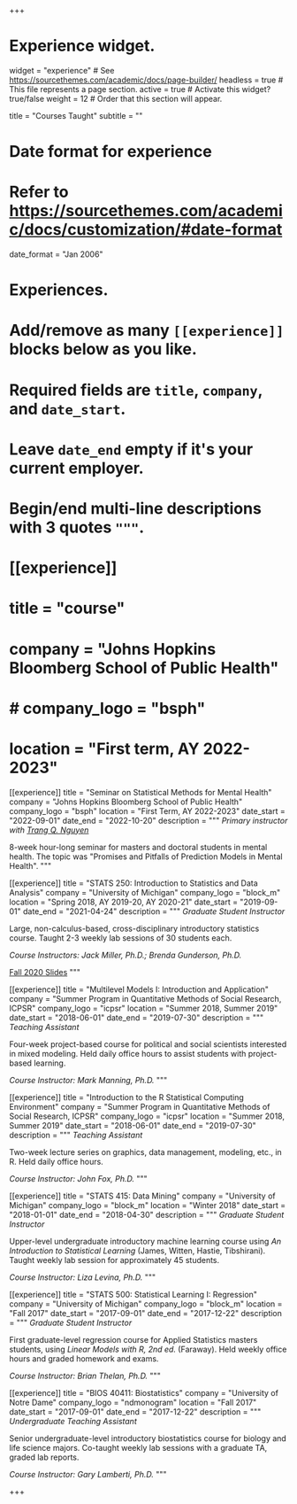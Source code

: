 +++
# Experience widget.
widget = "experience"  # See https://sourcethemes.com/academic/docs/page-builder/
headless = true  # This file represents a page section.
active = true  # Activate this widget? true/false
weight = 12  # Order that this section will appear.

title = "Courses Taught"
subtitle = ""

# Date format for experience
#   Refer to https://sourcethemes.com/academic/docs/customization/#date-format
date_format = "Jan 2006"

# Experiences.
#   Add/remove as many `[[experience]]` blocks below as you like.
#   Required fields are `title`, `company`, and `date_start`.
#   Leave `date_end` empty if it's your current employer.
#   Begin/end multi-line descriptions with 3 quotes `"""`.

# [[experience]]
#  title = "course"
#  company = "Johns Hopkins Bloomberg School of Public Health"
#  # company_logo = "bsph"
#  location = "First term, AY 2022-2023"

[[experience]]
  title = "Seminar on Statistical Methods for Mental Health"
  company = "Johns Hopkins Bloomberg School of Public Health"
  company_logo = "bsph"
  location = "First Term, AY 2022-2023"
  date_start = "2022-09-01"
  date_end = "2022-10-20"
  description = """
  *Primary instructor with [Trang Q. Nguyen](https://trang-q-nguyen.weebly.com/)*

  8-week hour-long seminar for masters and doctoral students in mental health. The topic was "Promises and Pitfalls of Prediction Models in Mental Health". 
  """

[[experience]]
  title = "STATS 250: Introduction to Statistics and Data Analysis"
  company = "University of Michigan"
  company_logo = "block_m"
  location = "Spring 2018, AY 2019-20, AY 2020-21"
  date_start = "2019-09-01"
  date_end = "2021-04-24"
  description = """
  *Graduate Student Instructor*

  Large, non-calculus-based, cross-disciplinary introductory statistics course. Taught 2-3 weekly lab sessions of 30 students each.

  *Course Instructors: Jack Miller, Ph.D.; Brenda Gunderson, Ph.D.*
  
  [Fall 2020 Slides](/250fa20-slides)
  """

[[experience]]
  title = "Multilevel Models I: Introduction and Application"
  company = "Summer Program in Quantitative Methods of Social Research, ICPSR"
  company_logo = "icpsr"
  location = "Summer 2018, Summer 2019"
  date_start = "2018-06-01"
  date_end = "2019-07-30"
  description = """
  *Teaching Assistant*

  Four-week project-based course for political and social scientists interested in mixed modeling. Held daily office hours to assist students with project-based learning.

  *Course Instructor: Mark Manning, Ph.D.*
  """

  [[experience]]
  title = "Introduction to the R Statistical Computing Environment"
  company = "Summer Program in Quantitative Methods of Social Research, ICPSR"
  company_logo = "icpsr"
  location = "Summer 2018, Summer 2019"
  date_start = "2018-06-01"
  date_end = "2019-07-30"
  description = """
  *Teaching Assistant*

  Two-week lecture series on graphics, data management, modeling, etc., in R. Held daily office hours.

  *Course Instructor: John Fox, Ph.D.*
  """

[[experience]]
  title = "STATS 415: Data Mining"
  company = "University of Michigan"
  company_logo = "block_m"
  location = "Winter 2018"
  date_start = "2018-01-01"
  date_end = "2018-04-30"
  description = """
  *Graduate Student Instructor*

  Upper-level undergraduate introductory machine learning course using *An Introduction to Statistical Learning* (James, Witten, Hastie, Tibshirani). Taught weekly lab session for approximately 45 students.

  *Course Instructor: Liza Levina, Ph.D.*
  """

[[experience]]
  title = "STATS 500: Statistical Learning I: Regression"
  company = "University of Michigan"
  company_logo = "block_m"
  location = "Fall 2017"
  date_start = "2017-09-01"
  date_end = "2017-12-22"
  description = """
  *Graduate Student Instructor*

  First graduate-level regression course for Applied Statistics masters students, using *Linear Models with R, 2nd ed.* (Faraway). Held weekly office hours and graded homework and exams.

  *Course Instructor: Brian Thelan, Ph.D.*
  """

[[experience]]
  title = "BIOS 40411: Biostatistics"
  company = "University of Notre Dame"
  company_logo = "ndmonogram"
  location = "Fall 2017"
  date_start = "2017-09-01"
  date_end = "2017-12-22"
  description = """
  *Undergraduate Teaching Assistant*

  Senior undergraduate-level introductory biostatistics course for biology and life science majors. Co-taught weekly lab sessions with a graduate TA, graded lab reports.

  *Course Instructor: Gary Lamberti, Ph.D.*
  """

+++
